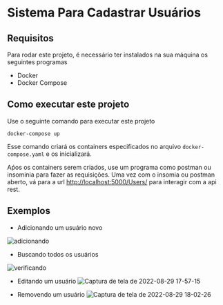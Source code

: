 # Sistema Para Cadastrar Usuários


## Requisitos
Para rodar este projeto, é necessário ter instalados na sua máquina os seguintes programas
- Docker
- Docker Compose

## Como executar este projeto
Use o seguinte comando para executar este projeto
```
docker-compose up
```

Esse comando criará os containers especificados no arquivo `docker-compose.yaml` e os inicializará.


Aṕos os containers serem criados, use um programa como postman ou insominia para fazer as requisições.
Uma vez com o insomia ou postman aberto, vá para a url [http://localhost:5000/Users/](http://localhost:5000/Users) para interagir com a api rest.

## Exemplos
- Adicionando um usuário novo


![adicionando](https://user-images.githubusercontent.com/76739275/188004200-e4406285-c0af-471a-a041-0189b85e74c9.png)

- Buscando todos os usuários 

![verificando](https://user-images.githubusercontent.com/76739275/188004348-049eb6e5-b8c6-40d5-bb5c-7706fc58b22b.png)

- Editando um usuário
![Captura de tela de 2022-08-29 17-57-15](https://user-images.githubusercontent.com/76739275/188004589-5e9b3a35-fcb4-4c14-90c7-b5326044b3de.png)

- Removendo um usuário
![Captura de tela de 2022-08-29 18-02-26](https://user-images.githubusercontent.com/76739275/188004719-fcd0a2f4-5f7f-4a74-8bf5-2ae6ff00b2d0.png)
